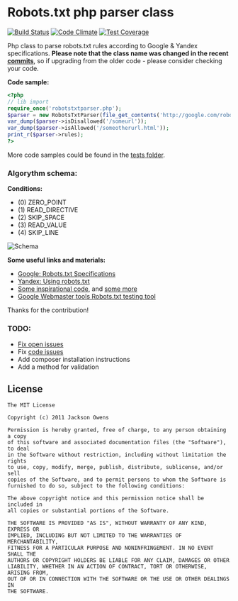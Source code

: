 Robots.txt php parser class
=====================

[![Build Status](https://travis-ci.org/t1gor/Robots.txt-Parser-Class.svg?branch=master)](https://travis-ci.org/t1gor/Robots.txt-Parser-Class) [![Code Climate](https://codeclimate.com/github/t1gor/Robots.txt-Parser-Class/badges/gpa.svg)](https://codeclimate.com/github/t1gor/Robots.txt-Parser-Class) [![Test Coverage](https://codeclimate.com/github/t1gor/Robots.txt-Parser-Class/badges/coverage.svg)](https://codeclimate.com/github/t1gor/Robots.txt-Parser-Class)

Php class to parse robots.txt rules according to Google & Yandex specifications. **Please note that the class name was changed in the recent [commits](https://github.com/t1gor/Robots.txt-Parser-Class/commit/b4db1555cd35f3f3d34845af53aa403a8537fbef#diff-ff40970a7a5d1e6998d9eafe3e228456L19)**, so if upgrading from the older code - please consider checking your code.

**Code sample:**
```php
<?php
// lib import
require_once('robotstxtparser.php');
$parser = new RobotsTxtParser(file_get_contents('http://google.com/robots.txt'));
var_dump($parser->isDisallowed('/someurl'));
var_dump($parser->isAllowed('/someotherurl.html'));
print_r($parser->rules);
?>
```

More code samples could be found in the [tests folder](https://github.com/t1gor/Robots.txt-Parser-Class/tree/master/test).

### Algorythm schema:
**Conditions:**
* (0) ZERO_POINT
* (1) READ_DIRECTIVE
* (2) SKIP_SPACE
* (3) READ_VALUE
* (4) SKIP_LINE

![Schema](https://raw.githubusercontent.com/t1gor/Robots.txt-Parser-Class/master/assets/schema.png)

**Some useful links and materials:**
* [Google: Robots.txt Specifications](https://developers.google.com/webmasters/control-crawl-index/docs/robots_txt)
* [Yandex: Using robots.txt](http://help.yandex.com/webmaster/?id=1113851)
* [Some inspirational code](http://socoder.net/index.php?snippet=23824), and [some more](http://www.the-art-of-web.com/php/parse-robots/#.UP0C1ZGhM6I)
* [Google Webmaster tools Robots.txt testing tool](https://www.google.com/webmasters/tools/robots-testing-tool)

Thanks for the contribution!

### TODO:
 * [Fix open issues](https://github.com/t1gor/Robots.txt-Parser-Class/issues)
 * Fix [code issues](https://codeclimate.com/github/t1gor/Robots.txt-Parser-Class/issues)
 * Add composer installation instructions
 * Add a method for validation

License
-------

    The MIT License

    Copyright (c) 2011 Jackson Owens

    Permission is hereby granted, free of charge, to any person obtaining a copy
    of this software and associated documentation files (the "Software"), to deal
    in the Software without restriction, including without limitation the rights
    to use, copy, modify, merge, publish, distribute, sublicense, and/or sell
    copies of the Software, and to permit persons to whom the Software is
    furnished to do so, subject to the following conditions:

    The above copyright notice and this permission notice shall be included in
    all copies or substantial portions of the Software.

    THE SOFTWARE IS PROVIDED "AS IS", WITHOUT WARRANTY OF ANY KIND, EXPRESS OR
    IMPLIED, INCLUDING BUT NOT LIMITED TO THE WARRANTIES OF MERCHANTABILITY,
    FITNESS FOR A PARTICULAR PURPOSE AND NONINFRINGEMENT. IN NO EVENT SHALL THE
    AUTHORS OR COPYRIGHT HOLDERS BE LIABLE FOR ANY CLAIM, DAMAGES OR OTHER
    LIABILITY, WHETHER IN AN ACTION OF CONTRACT, TORT OR OTHERWISE, ARISING FROM,
    OUT OF OR IN CONNECTION WITH THE SOFTWARE OR THE USE OR OTHER DEALINGS IN
    THE SOFTWARE.
